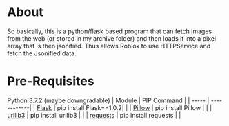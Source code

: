 # About
So basically, this is a python/flask based program that can fetch images from the web (or stored in my archive folder) and then loads it into a pixel array
that is then jsonified. Thus allows Roblox to use HTTPService and fetch the Jsonified data.


# Pre-Requisites
Python 3.7.2 (maybe downgradable)
| Module | PIP Command |
| -----  | ------------|
| [Flask] | pip install Flask==1.0.2| |
| [Pillow] | pip install Pillow | |
| [urllib3] | pip install urllib3 | |
| [requests] | pip install requests | |


[Flask]: https://pypi.org/project/Flask/1.0.2/
[Pillow]: https://pillow.readthedocs.io/en/stable/
[urllib3]: https://pypi.org/project/urllib3/
[requests]: https://pypi.org/project/requests/


